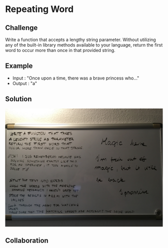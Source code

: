 # Repeating Word
## Challenge

Write a function that accepts a lengthy string parameter.
Without utilizing any of the built-in library methods available to your language, return the first word to occur more than once in that provided string.

## Example

 - Input : "Once upon a time, there was a brave princess who..."
 - Output : "a"


## Solution

![whiteboard131](assets/whiteboard31.jpg)

## Collaboration

